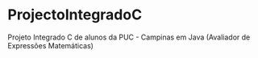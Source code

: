 # ProjectoIntegradoC
Projeto Integrado C de alunos da PUC - Campinas em Java (Avaliador de Expressões Matemáticas)
